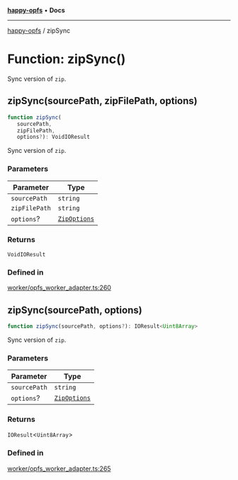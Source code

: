 [**happy-opfs**](../README.md) • **Docs**

***

[happy-opfs](../README.md) / zipSync

# Function: zipSync()

Sync version of `zip`.

## zipSync(sourcePath, zipFilePath, options)

```ts
function zipSync(
   sourcePath, 
   zipFilePath, 
   options?): VoidIOResult
```

Sync version of `zip`.

### Parameters

| Parameter | Type |
| ------ | ------ |
| `sourcePath` | `string` |
| `zipFilePath` | `string` |
| `options`? | [`ZipOptions`](../interfaces/ZipOptions.md) |

### Returns

`VoidIOResult`

### Defined in

[worker/opfs\_worker\_adapter.ts:260](https://github.com/JiangJie/happy-opfs/blob/a6314c4612c605f77895adcb9d6d91abcaafaa7d/src/worker/opfs_worker_adapter.ts#L260)

## zipSync(sourcePath, options)

```ts
function zipSync(sourcePath, options?): IOResult<Uint8Array>
```

Sync version of `zip`.

### Parameters

| Parameter | Type |
| ------ | ------ |
| `sourcePath` | `string` |
| `options`? | [`ZipOptions`](../interfaces/ZipOptions.md) |

### Returns

`IOResult`\<`Uint8Array`\>

### Defined in

[worker/opfs\_worker\_adapter.ts:265](https://github.com/JiangJie/happy-opfs/blob/a6314c4612c605f77895adcb9d6d91abcaafaa7d/src/worker/opfs_worker_adapter.ts#L265)
